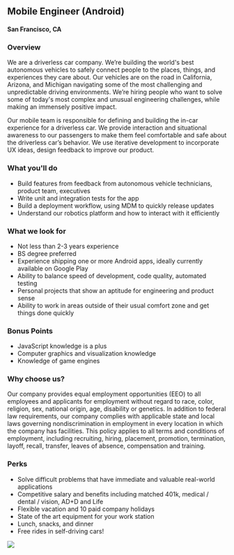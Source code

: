 ## Mobile Engineer (Android)
#### San Francisco, CA

### Overview
We are a driverless car company. We’re building the world's best autonomous vehicles to safely connect people to the places, things, and experiences they care about.
Our vehicles are on the road in California, Arizona, and Michigan navigating some of the most challenging and unpredictable driving environments. We’re hiring people who want to solve some of today's most complex and unusual engineering challenges, while making an immensely positive impact.

Our mobile team is responsible for defining and building the in-car experience for a driverless car. We provide interaction and situational awareness to our passengers to make them feel comfortable and safe about the driverless car’s behavior. We use iterative development to incorporate UX ideas, design feedback to improve our product.

### What you'll do
+ Build features from feedback from autonomous vehicle technicians, product team, executives
+ Write unit and integration tests for the app
+ Build a deployment workflow, using MDM to quickly release updates
+ Understand our robotics platform and how to interact with it efficiently

### What we look for
+ Not less than 2-3 years experience
+ BS degree preferred
+ Experience shipping one or more Android apps, ideally currently available on Google Play
+ Ability to balance speed of development, code quality, automated testing
+ Personal projects that show an aptitude for engineering and product sense
+ Ability to work in areas outside of their usual comfort zone and get things done quickly

### Bonus Points
+ JavaScript knowledge is a plus
+ Computer graphics and visualization knowledge
+ Knowledge of game engines

### Why choose us?
Our company provides equal employment opportunities (EEO) to all employees and applicants for employment without regard to race, color, religion, sex, national origin, age, disability or genetics.  In addition to federal law requirements, our company complies with applicable state and local laws governing nondiscrimination in employment in every location in which the company has facilities.  This policy applies to all terms and conditions of employment, including recruiting, hiring, placement, promotion, termination, layoff, recall, transfer, leaves of absence, compensation and training.

### Perks
+ Solve difficult problems that have immediate and valuable real-world applications
+ Competitive salary and benefits including matched 401k, medical / dental / vision, AD+D and Life
+ Flexible vacation and 10 paid company holidays
+ State of the art equipment for your work station
+ Lunch, snacks, and dinner
+ Free rides in self-driving cars!


[<img src='https://dabuttonfactory.com/button.png?t=Apply&f=Calibri-Bold&ts=24&tc=fff&tshs=1&tshc=000&hp=20&vp=8&c=5&bgt=gradient&bgc=3d85c6&ebgc=073763'>](https://letsrockit.co/users/auth/github?job_id=q3j1axnl-mobile-engineer-android)
